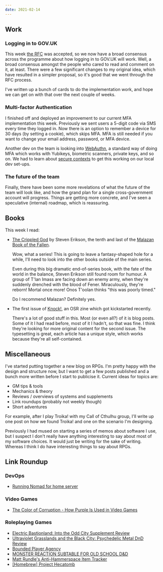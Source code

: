 ```yaml
---
date: 2021-02-14
---
```


## Work

### Logging in to GOV.UK

This week [the RFC][] was accepted, so we now have a broad consensus
across the programme about how logging in to GOV.UK will work.  Well,
a broad consensus amongst the people who cared to read and comment on
it, at least.  There were a few significant changes to my original
idea, which have resulted in a simpler proposal, so it's good that we
went through the RFC process.

I've written up a bunch of cards to do the implementation work, and
hope we can get on with that over the next couple of weeks.

[the RFC]: https://github.com/alphagov/govuk-rfcs/pull/134

### Multi-factor Authentication

I finished off and deployed an improvement to our current MFA
implementation this week.  Previously we sent users a 5-digit code via
SMS every time they logged in.  Now there is an option to remember a
device for 30 days (by setting a cookie), which skips MFA.  MFA is
still needed if you want to change your email address, password, or
MFA device.

Another dev on the team is looking into [WebAuthn][], a standard way
of doing MFA which works with Yubikeys, biometric scanners, private
keys, and so on.  We had to learn about [secure contexts][] to get
this working on our local dev set-ups.

[WebAuthn]: https://webauthn.guide/
[secure contexts]: https://developer.mozilla.org/en-US/docs/Web/Security/Secure_Contexts

### The future of the team

Finally, there have been some more revelations of what the future of
the team will look like, and how the grand plan for a single
cross-government account will progress.  Things are getting more
concrete, and I've seen a speculative (internal) roadmap, which is
reassuring.


## Books

This week I read:

- [The Crippled God][] by Steven Erikson, the tenth and last of the [Malazan Book of the Fallen][].

  Wow, what a series!  This is going to leave a fantasy-shaped hole
  for a while, I'll need to look into the other books outside of the
  main series.

  Even during this big dramatic end-of-series book, with the fate of
  the world in the balance, Steven Erikson still found room for
  humour.  <span class="spoiler">A group of T'lan Imass are facing
  down an enemy army, when they're suddenly drenched with the blood of
  Fener.  Miraculously, they're reborn!  Mortal once more!  Onos
  T'oolan thinks "this was poorly timed."</span>

  Do I recommend Malazan?  Definitely yes.

- The first issue of [Knock!][], an OSR zine which got kickstarted recently.

  There's a lot of good stuff in this.  Most (or even all?) of it is
  blog posts.  Some of it I had read before, most of it I hadn't, so
  that was fine.  I think they're looking for more original content
  for the second issue.  The typesetting is great, each article has a
  unique style, which works because they're all self-contained.

[The Crippled God]: https://malazan.fandom.com/wiki/The_Crippled_God
[Malazan Book of the Fallen]: https://en.wikipedia.org/wiki/Malazan_Book_of_the_Fallen
[Knock!]: https://www.themerrymushmen.com/our-products/


## Miscellaneous

I've started putting together a new blog on RPGs.  I'm pretty happy
with the design and structure now, but I want to get a few posts
published and a bunch more written before I start to publicise it.
Current ideas for topics are:

- GM tips & tools
- Mechanics & theory
- Reviews / overviews of systems and supplements
- Link roundups (probably not weekly though)
- Short adventures

For example, after I play Troika! with my Call of Cthulhu group, I'll
write up one post on how we found Troika! and one on the scenario I'm
designing.

Previously I had mused on starting a series of memos about software I
use, but I suspect I don't really have anything interesting to say
about most of my software choices.  It would just be writing for the
sake of writing.  Whereas I think I do have interesting things to say
about RPGs.


## Link Roundup

### DevOps

- [Running Nomad for home
  server](https://mrkaran.dev/posts/home-server-nomad/)

### Video Games

- [The Color of Corruption - How Purple Is Used in Video Games](https://www.youtube.com/watch?v=L51xc6iqeaU)

### Roleplaying Games

- [Electric Bastionland: Into the Odd City Supplement Review](https://www.youtube.com/watch?v=OfF8tT7nzWo)
- [Ultraviolet Grasslands and the Black City: Psychedelic Metal DnD Review](https://www.youtube.com/watch?v=ApiXFV8QKvo)
- [Bounded Player Agency](https://deathtrap-games.blogspot.com/2021/01/bounded-player-agency.html#comment-form)
- [MONSTER REACTION SUBTABLE FOR OLD SCHOOL D&D](https://matrixghosttransmissions.blogspot.com/2020/08/reaction-subtable-for-old-school-d.html)
- [Matt Rundle's Anti-Hammerspace Item Tracker](http://rottenpulp.blogspot.com/2012/06/matt-rundles-anti-hammerspace-item.html)
- [[Homebrew] Project Hecatomb](http://vorpalmace.blogspot.com/2020/12/homebrew-project-hecatomb.html)
